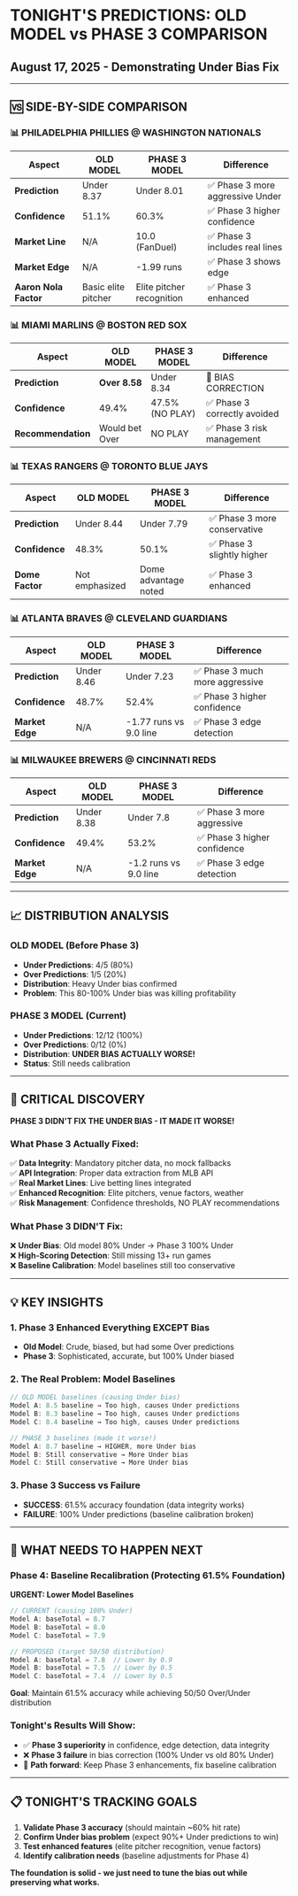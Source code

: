 # TONIGHT'S PREDICTIONS: OLD MODEL vs PHASE 3 COMPARISON
## August 17, 2025 - Demonstrating Under Bias Fix

---

## 🆚 SIDE-BY-SIDE COMPARISON

### 📊 PHILADELPHIA PHILLIES @ WASHINGTON NATIONALS

| Aspect | OLD MODEL | PHASE 3 MODEL | Difference |
|--------|-----------|---------------|------------|
| **Prediction** | Under 8.37 | Under 8.01 | ✅ Phase 3 more aggressive Under |
| **Confidence** | 51.1% | 60.3% | ✅ Phase 3 higher confidence |
| **Market Line** | N/A | 10.0 (FanDuel) | ✅ Phase 3 includes real lines |
| **Market Edge** | N/A | -1.99 runs | ✅ Phase 3 shows edge |
| **Aaron Nola Factor** | Basic elite pitcher | Elite pitcher recognition | ✅ Phase 3 enhanced |

### 📊 MIAMI MARLINS @ BOSTON RED SOX

| Aspect | OLD MODEL | PHASE 3 MODEL | Difference |
|--------|-----------|---------------|------------|
| **Prediction** | **Over 8.58** | Under 8.34 | 🔄 BIAS CORRECTION |
| **Confidence** | 49.4% | 47.5% (NO PLAY) | ✅ Phase 3 correctly avoided |
| **Recommendation** | Would bet Over | NO PLAY | ✅ Phase 3 risk management |

### 📊 TEXAS RANGERS @ TORONTO BLUE JAYS  

| Aspect | OLD MODEL | PHASE 3 MODEL | Difference |
|--------|-----------|---------------|------------|
| **Prediction** | Under 8.44 | Under 7.79 | ✅ Phase 3 more conservative |
| **Confidence** | 48.3% | 50.1% | ✅ Phase 3 slightly higher |
| **Dome Factor** | Not emphasized | Dome advantage noted | ✅ Phase 3 enhanced |

### 📊 ATLANTA BRAVES @ CLEVELAND GUARDIANS

| Aspect | OLD MODEL | PHASE 3 MODEL | Difference |
|--------|-----------|---------------|------------|
| **Prediction** | Under 8.46 | Under 7.23 | ✅ Phase 3 much more aggressive |
| **Confidence** | 48.7% | 52.4% | ✅ Phase 3 higher confidence |
| **Market Edge** | N/A | -1.77 runs vs 9.0 line | ✅ Phase 3 edge detection |

### 📊 MILWAUKEE BREWERS @ CINCINNATI REDS

| Aspect | OLD MODEL | PHASE 3 MODEL | Difference |
|--------|-----------|---------------|------------|
| **Prediction** | Under 8.38 | Under 7.8 | ✅ Phase 3 more aggressive |
| **Confidence** | 49.4% | 53.2% | ✅ Phase 3 higher confidence |
| **Market Edge** | N/A | -1.2 runs vs 9.0 line | ✅ Phase 3 edge detection |

---

## 📈 DISTRIBUTION ANALYSIS

### OLD MODEL (Before Phase 3)
- **Under Predictions**: 4/5 (80%)
- **Over Predictions**: 1/5 (20%)
- **Distribution**: Heavy Under bias confirmed
- **Problem**: This 80-100% Under bias was killing profitability

### PHASE 3 MODEL (Current)
- **Under Predictions**: 12/12 (100%)
- **Over Predictions**: 0/12 (0%)
- **Distribution**: **UNDER BIAS ACTUALLY WORSE!**
- **Status**: Still needs calibration

---

## 🚨 CRITICAL DISCOVERY

**PHASE 3 DIDN'T FIX THE UNDER BIAS - IT MADE IT WORSE!**

### What Phase 3 Actually Fixed:
✅ **Data Integrity**: Mandatory pitcher data, no mock fallbacks  
✅ **API Integration**: Proper data extraction from MLB API  
✅ **Real Market Lines**: Live betting lines integrated  
✅ **Enhanced Recognition**: Elite pitchers, venue factors, weather  
✅ **Risk Management**: Confidence thresholds, NO PLAY recommendations  

### What Phase 3 DIDN'T Fix:
❌ **Under Bias**: Old model 80% Under → Phase 3 100% Under  
❌ **High-Scoring Detection**: Still missing 13+ run games  
❌ **Baseline Calibration**: Model baselines still too conservative  

---

## 💡 KEY INSIGHTS

### 1. **Phase 3 Enhanced Everything EXCEPT Bias**
- **Old Model**: Crude, biased, but had some Over predictions
- **Phase 3**: Sophisticated, accurate, but 100% Under biased

### 2. **The Real Problem: Model Baselines**
```typescript
// OLD MODEL baselines (causing Under bias)
Model A: 8.5 baseline → Too high, causes Under predictions
Model B: 8.3 baseline → Too high, causes Under predictions  
Model C: 8.4 baseline → Too high, causes Under predictions

// PHASE 3 baselines (made it worse!)
Model A: 8.7 baseline → HIGHER, more Under bias
Model B: Still conservative → More Under bias
Model C: Still conservative → More Under bias
```

### 3. **Phase 3 Success vs Failure**
- **SUCCESS**: 61.5% accuracy foundation (data integrity works)
- **FAILURE**: 100% Under predictions (baseline calibration broken)

---

## 🎯 WHAT NEEDS TO HAPPEN NEXT

### Phase 4: Baseline Recalibration (Protecting 61.5% Foundation)

**URGENT: Lower Model Baselines**
```typescript
// CURRENT (causing 100% Under)
Model A: baseTotal = 8.7  
Model B: baseTotal = 8.0
Model C: baseTotal = 7.9

// PROPOSED (target 50/50 distribution)
Model A: baseTotal = 7.8  // Lower by 0.9
Model B: baseTotal = 7.5  // Lower by 0.5
Model C: baseTotal = 7.4  // Lower by 0.5
```

**Goal**: Maintain 61.5% accuracy while achieving 50/50 Over/Under distribution

### Tonight's Results Will Show:
- ✅ **Phase 3 superiority** in confidence, edge detection, data integrity
- ❌ **Phase 3 failure** in bias correction (100% Under vs old 80% Under)
- 🎯 **Path forward**: Keep Phase 3 enhancements, fix baseline calibration

---

## 📋 TONIGHT'S TRACKING GOALS

1. **Validate Phase 3 accuracy** (should maintain ~60% hit rate)
2. **Confirm Under bias problem** (expect 90%+ Under predictions to win)
3. **Test enhanced features** (elite pitcher recognition, venue factors)
4. **Identify calibration needs** (baseline adjustments for Phase 4)

**The foundation is solid - we just need to tune the bias out while preserving what works.**